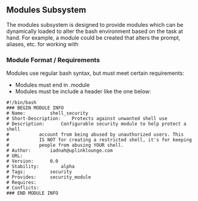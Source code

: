 ## Modules Subsystem
The modules subsystem is designed to provide modules which can be dynamically loaded
to alter the bash environment based on the task at hand. For example, a module could
be created that alters the prompt, aliases, etc. for working with 


### Module Format / Requirements
Modules use regular bash syntax, but must meet certain requirements:
 
 * Modules must end in .module
 * Modules must be include a header like the one below:

```
#!/bin/bash
### BEGIN MODULE INFO
# Name:			shell_security
# Short-Description:	Protects against unwanted shell use
# Description:		Configurable security module to help protect a shell
#			account from being abused by unauthorized users. This
#			IS NOT for creating a restricted shell, it's for keeping
#			people from abusing YOUR shell.
# Author:		iadnah@uplinklounge.com
# URL:
# Version:		0.0
# Stability:		alpha
# Tags:			security
# Provides:		security_module
# Requires:
# Conflicts:
### END MODULE INFO
```

